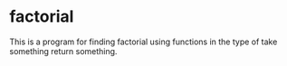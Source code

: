 # factorial
This is a program for finding factorial using functions in the type of take something return something.
